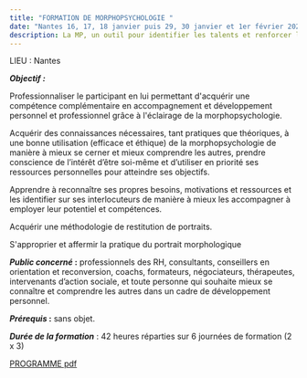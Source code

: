 ```yaml
---
title: "FORMATION DE MORPHOPSYCHOLOGIE "
date: "Nantes 16, 17, 18 janvier puis 29, 30 janvier et 1er février 2025 "
description: La MP, un outil pour identifier les talents et renforcer les aptitudes
---
```

LIEU : Nantes

***Objectif :***

Professionnaliser le participant en lui permettant d'acquérir une compétence complémentaire en accompagnement et développement personnel et professionnel grâce à l'éclairage de la morphopsychologie.

Acquérir des connaissances nécessaires, tant pratiques que théoriques, à une bonne utilisation (efficace et éthique) de la morphopsychologie de manière à mieux se cerner et mieux comprendre les autres, prendre conscience de l’intérêt d’être soi-même et d’utiliser en priorité ses ressources personnelles pour atteindre ses objectifs.

Apprendre à reconnaître ses propres besoins, motivations et ressources et les identifier sur ses interlocuteurs de manière à mieux les accompagner à employer leur potentiel et compétences.

Acquérir une méthodologie de restitution de portraits.

S'approprier et affermir la pratique du portrait morphologique

***Public concerné* :** professionnels des RH, consultants, conseillers en orientation et reconversion, coachs, formateurs, négociateurs, thérapeutes, intervenants d’action sociale, et toute personne qui souhaite mieux se connaître et comprendre les autres dans un cadre de développement personnel.

***Prérequis* :** sans objet.

***Durée de la formation*** : 42 heures réparties sur 6 journées de formation (2 x 3)

[PROGRAMME pdf](/img/PROGRAMME_de_formation_Morphopsychologie_Nantes_01_02_2025.pdf)
